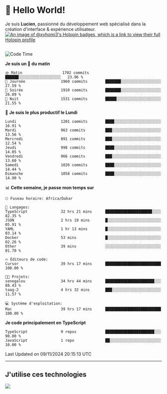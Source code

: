 # 👋 Hello World!

Je suis **Lucien**, passionné du développement web spécialisé dans la création d'interface & expérience utilisateur.
[![An image of @xyhomi3's Holopin badges, which is a link to view their full Holopin profile](https://holopin.me/xyhomi3)](https://holopin.io/@xyhomi3)

##

<!--START_SECTION:waka-->
![Code Time](http://img.shields.io/badge/Code%20Time-2%2C505%20hrs%2022%20mins-blue)

**Je suis un 🐤 du matin** 

```text
🌞 Matin                  1702 commits        ██████░░░░░░░░░░░░░░░░░░░   23.96 % 
🌆 Journée                1960 commits        ███████░░░░░░░░░░░░░░░░░░   27.59 % 
🌃 Soirée                 1910 commits        ███████░░░░░░░░░░░░░░░░░░   26.89 % 
🌙 Nuit                   1531 commits        █████░░░░░░░░░░░░░░░░░░░░   21.55 % 
```
📅 **Je suis le plus productif le Lundi** 

```text
Lundi                    1201 commits        ████░░░░░░░░░░░░░░░░░░░░░   16.91 % 
Mardi                    963 commits         ███░░░░░░░░░░░░░░░░░░░░░░   13.56 % 
Mercredi                 891 commits         ███░░░░░░░░░░░░░░░░░░░░░░   12.54 % 
Jeudi                    998 commits         ████░░░░░░░░░░░░░░░░░░░░░   14.05 % 
Vendredi                 966 commits         ███░░░░░░░░░░░░░░░░░░░░░░   13.60 % 
Samedi                   1026 commits        ████░░░░░░░░░░░░░░░░░░░░░   14.44 % 
Dimanche                 1058 commits        ████░░░░░░░░░░░░░░░░░░░░░   14.90 % 
```


📊 **Cette semaine, je passe mon temps sur** 

```text
🕑︎ Fuseau horaire: Africa/Dakar

💬 Langages: 
TypeScript               32 hrs 21 mins      █████████████████████░░░░   82.35 % 
JSON                     2 hrs 19 mins       █░░░░░░░░░░░░░░░░░░░░░░░░   05.91 % 
YAML                     1 hr 13 mins        █░░░░░░░░░░░░░░░░░░░░░░░░   03.14 % 
Docker                   53 mins             █░░░░░░░░░░░░░░░░░░░░░░░░   02.26 % 
Other                    39 mins             ░░░░░░░░░░░░░░░░░░░░░░░░░   01.70 % 

🔥 Éditeurs de code: 
Cursor                   39 hrs 17 mins      █████████████████████████   100.00 % 

🐱‍💻 Projets: 
senegalou                34 hrs 44 mins      ██████████████████████░░░   88.43 % 
taag-2                   4 hrs 32 mins       ███░░░░░░░░░░░░░░░░░░░░░░   11.57 % 

💻 Système d'exploitation: 
Mac                      39 hrs 17 mins      █████████████████████████   100.00 % 
```

**Je code principalement en TypeScript** 

```text
TypeScript               9 repos             ██████████████████████░░░   90.00 % 
JavaScript               1 repo              ██░░░░░░░░░░░░░░░░░░░░░░░   10.00 % 
```




 Last Updated on 09/11/2024 20:15:13 UTC
<!--END_SECTION:waka-->
---

## J'utilise ces technologies

<p align="left">
  <a href="https://skillicons.dev">
    <img src="https://skillicons.dev/icons?i=ts,js,md,scss,tailwind,react,docker,express,astro,vite,nextjs,vercel,figma,ableton" />
  </a>
</p>

